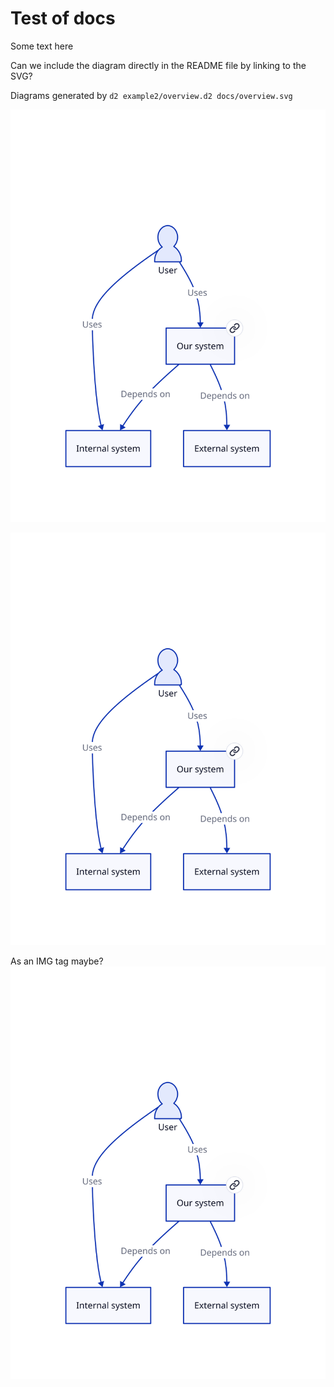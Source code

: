 # Test of docs

Some text here

Can we include the diagram directly in the README file by linking to the SVG?

Diagrams generated by `d2 example2/overview.d2 docs/overview.svg`

[![Alt text](./overview/index.svg)](./overview/index.svg)

![Alt text](./overview/index.svg)

As an IMG tag maybe?
<img src="./overview/index.svg">
